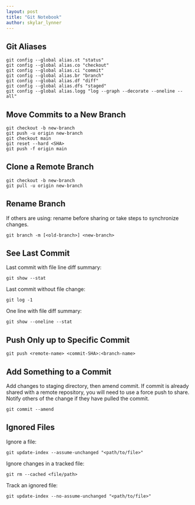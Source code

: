 ```yaml
---
layout: post
title: "Git Notebook"
author: skylar_lynner
---
```


## Git Aliases

```
git config --global alias.st "status"
git config --global alias.co "checkout"
git config --global alias.ci "commit"
git config --global alias.br "branch"
git config --global alias.df "diff"
git config --global alias.dfs "staged"
git config --global alias.logg "log --graph --decorate --oneline --all"
```

## Move Commits to a New Branch

```
git checkout -b new-branch
git push -u origin new-branch
git checkout main
git reset --hard <SHA>
git push -f origin main
```

## Clone a Remote Branch

```
git checkout -b new-branch
git pull -u origin new-branch
```

## Rename Branch

If others are using: rename before sharing or take steps to synchronize
changes.

```
git branch -m [<old-branch>] <new-branch>
```

## See Last Commit

Last commit with file line diff summary:

```
git show --stat
```

Last commit without file change:

```
git log -1
```

One line with file diff summary:

```
git show --oneline --stat
```

## Push Only up to Specific Commit

```
git push <remote-name> <commit-SHA>:<branch-name>
```

## Add Something to a Commit

Add changes to staging directory, then amend commit. If commit is
already shared with a remote repository, you will need to use a
force push to share. Notify others of the change if they have pulled
the commit.

```
git commit --amend
```

## Ignored Files

Ignore a file:

```
git update-index --assume-unchanged "<path/to/file>"
```

Ignore changes in a tracked file:

```
git rm --cached <file/path>
```

Track an ignored file:

```
git update-index --no-assume-unchanged "<path/to/file>"
```
